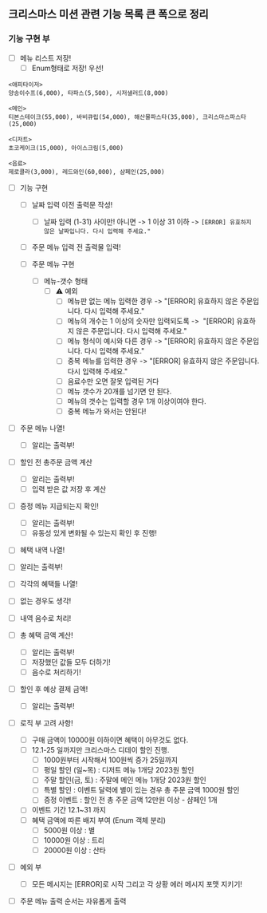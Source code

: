 ## 크리스마스 미션 관련 기능 목록 큰 폭으로 정리





### 기능 구현 부

- [ ] 메뉴 리스트 저장!
  - [ ] Enum형태로 저장! 우선!
```
<애피타이저>
양송이수프(6,000), 타파스(5,500), 시저샐러드(8,000)

<메인>
티본스테이크(55,000), 바비큐립(54,000), 해산물파스타(35,000), 크리스마스파스타(25,000)

<디저트>
초코케이크(15,000), 아이스크림(5,000)

<음료>
제로콜라(3,000), 레드와인(60,000), 샴페인(25,000)
````

- [ ] 기능 구현
  - [ ] 날짜 입력 이전 출력문 작성!
    - [ ] 날짜 입력 (1-31) 사이만! 아니면 -> 1 이상 31 이하 -> `[ERROR] 유효하지 않은 날짜입니다. 다시 입력해 주세요."`
  - [ ] 주문 메뉴 입력 전 출력물 입력! 
  - [ ] 주문 메뉴 구현
  
    - [ ] 메뉴-갯수 형태 
      - [ ] ⚠️ 예외
        - [ ] 메뉴판 없는 메뉴 입력한 경우 -> "[ERROR] 유효하지 않은 주문입니다. 다시 입력해 주세요."
        - [ ] 메뉴의 개수는 1 이상의 숫자만 입력되도록 ->  "[ERROR] 유효하지 않은 주문입니다. 다시 입력해 주세요."
        - [ ] 메뉴 형식이 예시와 다른 경우 -> "[ERROR] 유효하지 않은 주문입니다. 다시 입력해 주세요."
        - [ ] 중복 메뉴를 입력한 경우  -> "[ERROR] 유효하지 않은 주문입니다. 다시 입력해 주세요."
        - [ ] 음료수만 오면 잘못 입력된 거다
        - [ ] 메뉴 갯수가 20개를 넘기면 안 된다.
        - [ ] 메뉴의 갯수는 입력할 경우 1개 이상이여야 한다.
        - [ ] 중복 메뉴가 와서는 안된다!

- [ ] 주문 메뉴 나열!
  - [ ] 알리는 출력부!  
- [ ] 할인 전 총주문 금액 계산
  - [ ] 알리는 출력부!
  - [ ] 입력 받은 값 저장 후 계산
- [ ] 증정 메뉴 지급되는지 확인!
  - [ ] 알리는 출력부!
  - [ ] 유동성 있게 변화될 수 있는지 확인 후 진행!
- [ ] 혜택 내역 나열!
 -[ ] 알리는 출력부!
 - [ ] 각각의 혜택들 나열!
 - [ ] 없는 경우도 생각!
 - [ ] 내역 음수로 처리!

- [ ] 총 혜택 금액 계산!
  - [ ] 알리는 출력부! 
  - [ ] 저장했던 값들 모두 더하기!
  - [ ] 음수로 처리하기!
- [ ] 할인 후 예상 결제 금액!
  - [ ] 알리는 출력부!

- [ ] 로직 부 고려 사항!
  - [ ]  구매 금액이 10000원 이하이면 혜택이 아무것도 없다.
  - [ ] 12.1-25 일까지만 크리스마스 디데이 할인 진행.
     - [ ] 1000원부터 시작해서 100원씩 증가 25일까지
     - [ ] 평일 할인 (일~목) : 디저트 메뉴 1개당 2023원 할인
     - [ ] 주말 할인(금, 토) : 주말에 메인 메뉴 1개당 2023원 할인
     - [ ] 특별 할인 : 이벤트 달력에 별이 있는 경우 총 주문 금액 1000원 할인
     - [ ] 증정 이벤트 : 할인 전 총 주문 금액 12만원 이상 - 샴페인 1개
  - [ ] 이벤트 기간 12.1~31 까지
  - [ ] 혜택 금액에 따른 배지 부여 (Enum 객체 분리)
    - [ ] 5000원 이상 : 별
    - [ ] 10000원 이상 : 트리
    - [ ] 20000원 이상 : 산타

- [ ] 예외 부
   - [ ] 모든 메시지는 [ERROR]로 시작 그리고 각 상황 에러 메시지 포맷 지키기!

- [ ] 주문 메뉴 출력 순서는 자유롭게 출력

